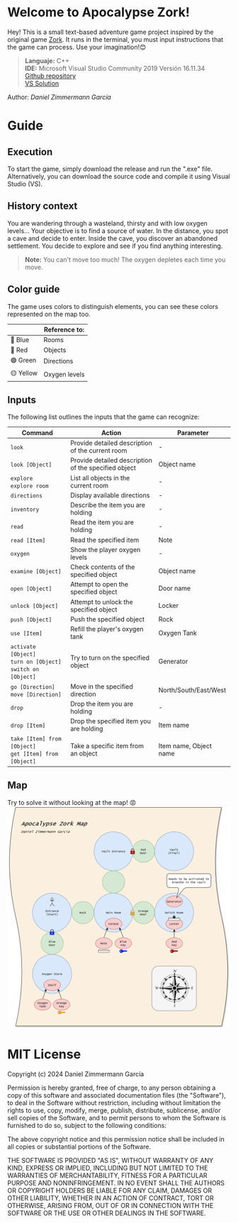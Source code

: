 # Welcome to Apocalypse Zork!

Hey! This is a small text-based adventure game project inspired by the original game [Zork](https://en.wikipedia.org/wiki/Zork). 
It runs in the terminal, you must input instructions that the game can process. 
Use your imagination!😊

> **Languaje:** C++<br>
> **IDE:** Microsoft Visual Studio Community 2019 Versión 16.11.34<br>
> [Github repository](https://github.com/Renutte/ApocalypseZork/tree/main)<br>
> [VS Solution](https://github.com/Renutte/ApocalypseZork/blob/main/Zork/Zork.sln)<br>
 
Author: *Daniel Zimmermann García*

# Guide
## Execution

To start the game, simply download the release and run the ".exe" file.
Alternatively, you can download the source code and compile it using Visual Studio (VS).

## History context
You are wandering through a wasteland, thirsty and with low oxygen levels...
Your objective is to find a source of water.
In the distance, you spot a cave and decide to enter.
Inside the cave, you discover an abandoned settlement.
You decide to explore and see if you find anything interesting.
> **Note:** You can't move too much! The oxygen depletes each time you move.

## Color guide
The game uses colors to distinguish elements, you can see these colors represented on the map too.

|                |Reference to:                 |
|----------------|------------------------------|
|🔵 Blue         |Rooms                          |
|🔴 Red          |Objects                        |
|🟢 Green        |Directions                     |
|🟡 Yellow       |Oxygen levels                  |

## Inputs

The following list outlines the inputs that the game can recognize:

| Command                                                          | Action                                              | Parameter              |
|------------------------------------------------------------------|-----------------------------------------------------|------------------------|
| `look`                                                           | Provide detailed description of the current room    | -                      |
| `look [Object]`                                                  | Provide detailed description of the specified object| Object name            |
| `explore`<br>`explore room`                                      | List all objects in the current room                | -                      |
| `directions`                                                     | Display available directions                        | -                      |
| `inventory`                                                      | Describe the item you are holding                   | -                      |
| `read`                                                           | Read the item you are holding                       | -                      |
| `read [Item]`                                                    | Read the specified item                             | Note                   |
| `oxygen`                                                         | Show the player oxygen levels                       | -                      |
| `examine [Object]`                                               | Check contents of the specified object              | Object name            |
| `open [Object]`                                                  | Attempt to open the specified object                | Door name              |
| `unlock [Object]`                                                | Attempt to unlock the specified object              | Locker                 |
| `push [Object]`                                                  | Push the specified object                           | Rock                   |
| `use [Item]`                                                     | Refill the player's oxygen tank                     | Oxygen Tank            |
| `activate [Object]`<br>`turn on [Object]`<br>`switch on [Object]`| Try to turn on the specified object                 | Generator              |
| `go [Direction]`<br>`move [Direction]`                           | Move in the specified direction                     | North/South/East/West  |
| `drop`                                                           | Drop the item you are holding                       | -                      |
| `drop [Item]`                                                    | Drop the specified item you are holding             | Item name              |
| `take [Item] from [Object]`<br>`get [Item] from [Object]`        | Take a specific item from an object                 | Item name, Object name |

## Map
Try to solve it without looking at the map! 😡
![Ejemplo de imagen](https://github.com/Renutte/ApocalypseZork/blob/d953f1a98be9a5a316869cf57b46a294130ab339/Map.png)

# MIT License

Copyright (c) 2024 Daniel Zimmermann García

Permission is hereby granted, free of charge, to any person obtaining a copy
of this software and associated documentation files (the "Software"), to deal
in the Software without restriction, including without limitation the rights
to use, copy, modify, merge, publish, distribute, sublicense, and/or sell
copies of the Software, and to permit persons to whom the Software is
furnished to do so, subject to the following conditions:

The above copyright notice and this permission notice shall be included in all
copies or substantial portions of the Software.

THE SOFTWARE IS PROVIDED "AS IS", WITHOUT WARRANTY OF ANY KIND, EXPRESS OR
IMPLIED, INCLUDING BUT NOT LIMITED TO THE WARRANTIES OF MERCHANTABILITY,
FITNESS FOR A PARTICULAR PURPOSE AND NONINFRINGEMENT. IN NO EVENT SHALL THE
AUTHORS OR COPYRIGHT HOLDERS BE LIABLE FOR ANY CLAIM, DAMAGES OR OTHER
LIABILITY, WHETHER IN AN ACTION OF CONTRACT, TORT OR OTHERWISE, ARISING FROM,
OUT OF OR IN CONNECTION WITH THE SOFTWARE OR THE USE OR OTHER DEALINGS IN THE
SOFTWARE.